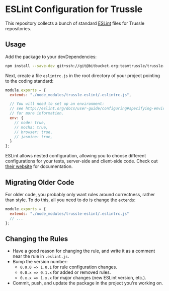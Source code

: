 # ESLint Configuration for Trussle

This repository collects a bunch of standard [ESLint](http://eslint.org/) files for Trussle repositories.

## Usage

Add the package to your devDependencies:

```sh
npm install --save-dev git+ssh://git@bitbucket.org:teamtrussle/trussle-eslint.git
```

Next, create a file `eslintrc.js` in the root directory of your project pointing to the coding standard:

```js
module.exports = {
  extends: "./node_modules/trussle-eslint/.eslintrc.js",

  // You will need to set up an environment:
  // see http://eslint.org/docs/user-guide/configuring#specifying-environments
  // for more information.
  env: {
    // node: true,
    // mocha: true,
    // browser: true,
    // jasmine: true,
  }
};
```

ESLint allows nested configuration, allowing you to choose different configurations for your tests, server-side and client-side code. Check out [their website](http://eslint.org/docs/user-guide/configuring#using-configuration-files) for documentation.

## Migrating Older Code

For older code, you probably only want rules around correctness, rather than style. To do this, all you need to do is change the `extends`:

```js
module.exports = {
  extends: "./node_modules/trussle-eslint/.eslintrc.js"
  // ...
};
```

## Changing the Rules

- Have a good reason for changing the rule, and write it as a comment near the rule in `.eslint.js`.
- Bump the version number: 
  - `0.0.0 => 1.0.1` for rule configuration changes.
  - `0.0.x => 0.1.x` for added or removed rules. 
  - `0.x.x => 1.x.x` for major changes (new ESLint version, etc.).
- Commit, push, and update the package in the project you're working on.